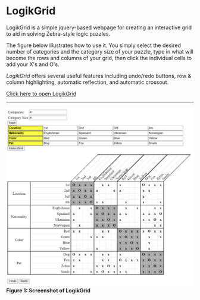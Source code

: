 
# LogikGrid

LogikGrid is a simple jquery-based webpage for creating an interactive grid to aid in solving Zebra-style logic puzzles.

The figure below illustrates how to use it. You simply select the desired number of categories and the category size of your puzzle, type in what will become the rows and columns of your grid, then click the individual cells to add your X's and O's.

*LogikGrid* offers several useful features including undo/redo buttons, row & column highlighting, automatic reflection, and automatic crossout. 

[Click here to open LogikGrid](https://kryowulf.github.io/LogikGrid/LogikGrid.html)

---

![Example](Files/Example.png)
**Figure 1: Screenshot of LogikGrid**






